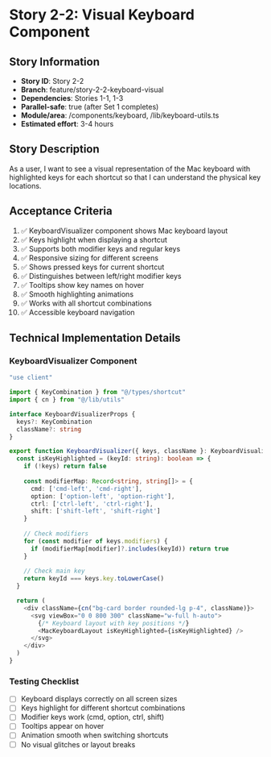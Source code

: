 # Story 2-2: Visual Keyboard Component

## Story Information
- **Story ID**: Story 2-2
- **Branch**: feature/story-2-2-keyboard-visual
- **Dependencies**: Stories 1-1, 1-3
- **Parallel-safe**: true (after Set 1 completes)
- **Module/area**: /components/keyboard, /lib/keyboard-utils.ts
- **Estimated effort**: 3-4 hours

## Story Description
As a user, I want to see a visual representation of the Mac keyboard with highlighted keys for each shortcut so that I can understand the physical key locations.

## Acceptance Criteria
1. ✅ KeyboardVisualizer component shows Mac keyboard layout
2. ✅ Keys highlight when displaying a shortcut
3. ✅ Supports both modifier keys and regular keys
4. ✅ Responsive sizing for different screens
5. ✅ Shows pressed keys for current shortcut
6. ✅ Distinguishes between left/right modifier keys
7. ✅ Tooltips show key names on hover
8. ✅ Smooth highlighting animations
9. ✅ Works with all shortcut combinations
10. ✅ Accessible keyboard navigation

## Technical Implementation Details

### KeyboardVisualizer Component
```typescript
"use client"

import { KeyCombination } from "@/types/shortcut"
import { cn } from "@/lib/utils"

interface KeyboardVisualizerProps {
  keys?: KeyCombination
  className?: string
}

export function KeyboardVisualizer({ keys, className }: KeyboardVisualizerProps) {
  const isKeyHighlighted = (keyId: string): boolean => {
    if (!keys) return false
    
    const modifierMap: Record<string, string[]> = {
      cmd: ['cmd-left', 'cmd-right'],
      option: ['option-left', 'option-right'],
      ctrl: ['ctrl-left', 'ctrl-right'],  
      shift: ['shift-left', 'shift-right']
    }
    
    // Check modifiers
    for (const modifier of keys.modifiers) {
      if (modifierMap[modifier]?.includes(keyId)) return true
    }
    
    // Check main key
    return keyId === keys.key.toLowerCase()
  }

  return (
    <div className={cn("bg-card border rounded-lg p-4", className)}>
      <svg viewBox="0 0 800 300" className="w-full h-auto">
        {/* Keyboard layout with key positions */}
        <MacKeyboardLayout isKeyHighlighted={isKeyHighlighted} />
      </svg>
    </div>
  )
}
```

### Testing Checklist
- [ ] Keyboard displays correctly on all screen sizes
- [ ] Keys highlight for different shortcut combinations  
- [ ] Modifier keys work (cmd, option, ctrl, shift)
- [ ] Tooltips appear on hover
- [ ] Animation smooth when switching shortcuts
- [ ] No visual glitches or layout breaks